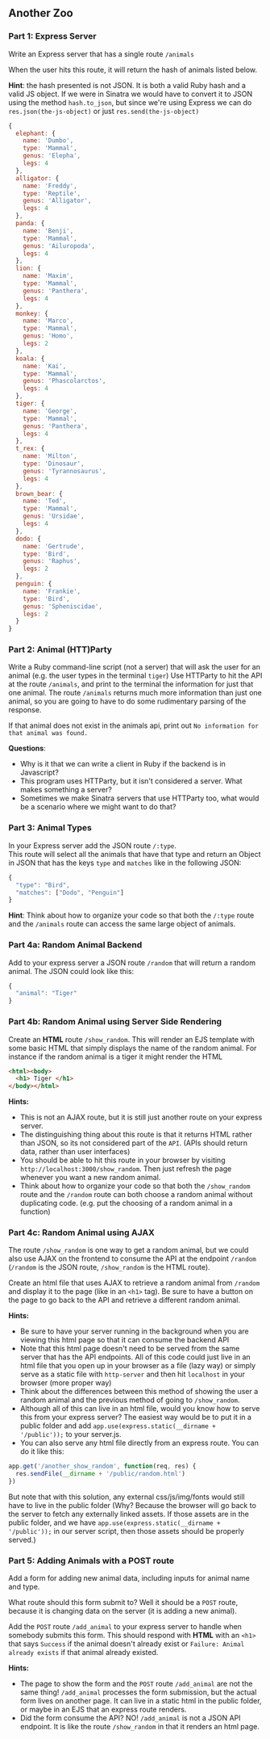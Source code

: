 ## Another Zoo

### Part 1: Express Server
Write an Express server that has a single route `/animals`

When the user hits this route, it will return the hash of animals listed below.

**Hint**: the hash presented is not JSON. It is both a valid Ruby hash and a valid JS object. If we were in Sinatra we would have to convert it to JSON using the method `hash.to_json`, but since we're using Express we can do `res.json(the-js-object)` or just `res.send(the-js-object)`
```js
{
  elephant: {
    name: 'Dumbo',
    type: 'Mammal',
    genus: 'Elepha',
    legs: 4
  },
  alligator: {
    name: 'Freddy',
    type: 'Reptile',
    genus: 'Alligator',
    legs: 4
  },
  panda: {
    name: 'Benji',
    type: 'Mammal',
    genus: 'Ailuropoda',
    legs: 4
  },
  lion: {
    name: 'Maxim',
    type: 'Mammal',
    genus: 'Panthera',
    legs: 4
  },
  monkey: {
    name: 'Marco',
    type: 'Mammal',
    genus: 'Homo',
    legs: 2
  },
  koala: {
    name: 'Kai',
    type: 'Mammal',
    genus: 'Phascolarctos',
    legs: 4
  },
  tiger: {
    name: 'George',
    type: 'Mammal',
    genus: 'Panthera',
    legs: 4
  },
  t_rex: {
    name: 'Milton',
    type: 'Dinosaur',
    genus: 'Tyrannosaurus',
    legs: 4
  },
  brown_bear: {
    name: 'Ted',
    type: 'Mammal',
    genus: 'Ursidae',
    legs: 4
  },
  dodo: {
    name: 'Gertrude',
    type: 'Bird',
    genus: 'Raphus',
    legs: 2
  },
  penguin: {
    name: 'Frankie',
    type: 'Bird',
    genus: 'Spheniscidae',
    legs: 2
  }
}
```

### Part 2: Animal (HTT)Party

Write a Ruby command-line script (not a server) that will ask the user for an animal (e.g. the user types in the terminal `tiger`)
Use HTTParty to hit the API at the route `/animals`, and print to the terminal the information for just that one animal. The route `/animals` returns much more information than just one animal, so you are going to have to do some rudimentary parsing of the response.

If that animal does not exist in the animals api, print out `No information for that animal was found.`

**Questions**:
  * Why is it that we can write a client in Ruby if the backend is in Javascript?
  * This program uses HTTParty, but it isn't considered a server. What makes something a server?
  * Sometimes we make Sinatra servers that use HTTParty too, what would be a scenario where we might want to do that?

### Part 3: Animal Types

In your Express server add the JSON route `/:type`.  
This route will select all the animals that have that type and return an Object in JSON that has the keys `type` and `matches` like in the following JSON:

```js
{
  "type": "Bird",
  "matches": ["Dodo", "Penguin"]
}

```

**Hint**: Think about how to organize your code so that both the `/:type` route and the `/animals` route can access the same large object of animals.

### Part 4a: Random Animal Backend
Add to your express server a JSON route `/random` that will return a random animal. The JSON could look like this:

```js
{
  "animal": "Tiger"
}
```

### Part 4b: Random Animal using Server Side Rendering

Create an **HTML** route `/show_random`. This will render an EJS template with some basic HTML that simply displays the name of the random animal. For instance if the random animal is a tiger it might render the HTML

```html
<html><body>
  <h1> Tiger </h1>
</body></html>
```

**Hints:**
  * This is not an AJAX route, but it is still just another route on your express server.
  * The distinguishing thing about this route is that it returns HTML rather than JSON, so its not considered part of the `API`. (APIs should return data, rather than user interfaces)
  * You should be able to hit this route in your browser by visiting `http://localhost:3000/show_random`. Then just refresh the page whenever you want a new random animal.
  * Think about how to organize your code so that both the `/show_random` route and the `/random` route can both choose a random animal without duplicating code. (e.g. put the choosing of a random animal in a function)

### Part 4c: Random Animal using AJAX
The route `/show_random` is one way to get a random animal, but we could also use AJAX on the frontend to consume the API at the endpoint `/random` (`/random` is the JSON route, `/show_random` is the HTML route).

Create an html file that uses AJAX to retrieve a random animal from `/random` and display it to the page (like in an `<h1>` tag). Be sure to have a button on the page to go back to the API and retrieve a different random animal.

**Hints:**
  * Be sure to have your server running in the background when you are viewing this html page so that it can consume the backend API
  * Note that this html page doesn't need to be served from the same server that has the API endpoints. All of this code could just live in an html file that you open up in your browser as a file (lazy way) or simply serve as a static file with `http-server` and then hit `localhost` in your browser (more proper way)
  * Think about the differences between this method of showing the user a random animal and the previous method of going to `/show_random`.
  * Although all of this can live in an html file, would you know how to serve this from your express server? The easiest way would be to put it in a public folder and add `app.use(express.static(__dirname + '/public'));` to your server.js.
  * You can also serve any html file directly from an express route. You can do it like this:
  ```js
  app.get('/another_show_random', function(req, res) {
    res.sendFile(__dirname + '/public/random.html')
  })
  ```
  But note that with this solution, any external css/js/img/fonts would still have to live in the public folder (Why? Because the browser will go back to the server to fetch any externally linked assets. If those assets are in the public folder, and we have `app.use(express.static(__dirname + '/public'));` in our server script, then those assets should be properly served.)

### Part 5: Adding Animals with a POST route
Add a form for adding new animal data, including inputs for animal name and type.

What route should this form submit to? Well it should be a `POST` route, because it is changing data on the server (it is adding a new animal).

Add the `POST` route `/add_animal` to your express server to handle when somebody submits this form. This should respond with **HTML** with an `<h1>` that says `Success` if the animal doesn't already exist or `Failure: Animal already exists` if that animal already existed.

**Hints:**
  * The page to show the form and the `POST` route `/add_animal` are not the same thing! `/add_animal` processes the form submission, but the actual form lives on another page. It can live in a static html in the public folder, or maybe in an EJS that an express route renders.
  * Did the form consume the API? NO! `/add_animal` is not a JSON API endpoint. It is like the route `/show_random` in that it renders an html page.
